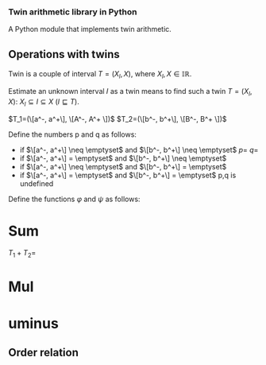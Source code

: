 ### Twin arithmetic  library in Python
A Python module that implements twin arithmetic.
## Operations with twins
Twin is a couple of interval $T=(X_l,X)$, where $X_l,X \in \mathbb{IR}$.

Estimate an unknown interval 𝐼 as a twin means to find such a twin $T=(X_l,X)$: $X_l \subseteq I \subseteq X$ ($I \sqsubseteq T$).

$T_1=(\[a^-, a^+\], \[A^-, A^+ \])$
$T_2=(\[b^-, b^+\], \[B^-, B^+ \])$

Define the numbers p and q as follows:
- if $\[a^-, a^+\] \neq \emptyset$ and $\[b^-, b^+\] \neq \emptyset$
$p=$
$q=$
- if $\[a^-, a^+\] = \emptyset$ and $\[b^-, b^+\] \neq \emptyset$
- if $\[a^-, a^+\] \neq \emptyset$ and $\[b^-, b^+\] = \emptyset$
- if $\[a^-, a^+\] = \emptyset$ and $\[b^-, b^+\] = \emptyset$
p,q is undefined

Define the functions $\varphi$ and $\psi$ as follows:


# Sum
$T_1+T_2=$

# Mul

# uminus

## Order relation

